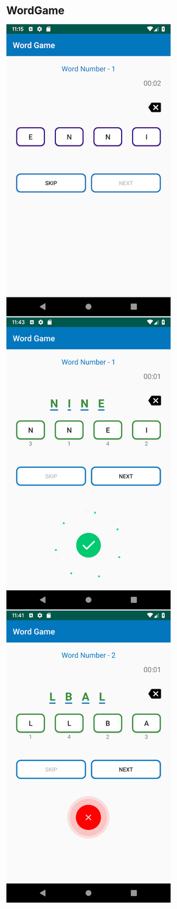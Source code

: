 # WordGame
<img src="screenshots/WordGame1.png" widht="432" height ="768" />
<img src="screenshots/WordGame2.png" widht="432" height ="768" />
<img src="screenshots/WordGame3.png" widht="432" height ="768" />
